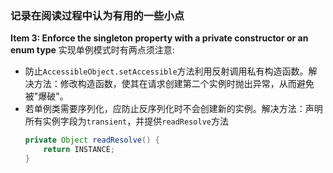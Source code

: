 ### 记录在阅读过程中认为有用的一些小点
**Item 3: Enforce the singleton property with a private constructor or an enum type**
实现单例模式时有两点须注意:
- 防止`AccessibleObject.setAccessible`方法利用反射调用私有构造函数。解决方法：修改构造函数，使其在请求创建第二个实例时抛出异常，从而避免被"爆破"。
- 若单例类需要序列化，应防止反序列化时不会创建新的实例。解决方法：声明所有实例字段为`transient`，并提供`readResolve`方法
    ```java
    private Object readResolve() {
        return INSTANCE;
    }
    ```